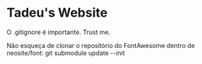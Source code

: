 # Tadeu's Website

O .gitignore é importante. Trust me. 

Não esqueça de clonar o repositório do FontAwesome dentro de neosite/font: 
  git submodule update --init
